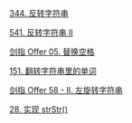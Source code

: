 

<a href="344.cpp">344. 反转字符串</a>

<a href="541.cpp">541. 反转字符串 II</a>

<a href="05.cpp">剑指 Offer 05. 替换空格</a>

<a href="151.cpp">151. 翻转字符串里的单词</a>

<a href="58II.cpp">剑指 Offer 58 - II. 左旋转字符串</a>

<a href="28.cpp">28. 实现 strStr()</a>
